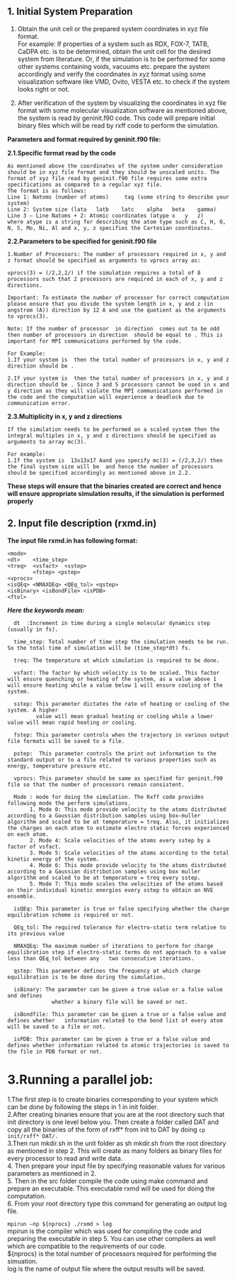 ## 1. Initial System Preparation 


  1. Obtain the unit cell or the prepared system coordinates in xyz file format.  
  For example: If properties of a system such as RDX, FOX-7, TATB, CaDPA etc. is to be determined, obtain the unit cell for the desired system from literature. Or, if the simulation is to be performed for some other systems containing voids, vacuums etc. prepare the system accordingly and verify the coordinates in xyz format using some visualization software like VMD, Ovito, VESTA etc. to check if the system looks right or not.  
  
  2. After verification of the system by visualizing the coordinates in xyz file format with some molecular visualization software as mentioned above, the system is read by geninit.f90 code. This code will prepare initial binary files which will be read by rxff code to perform the simulation.
    
**Parameters and format required by geninit.f90 file:**

**2.1.Specific format read by the code**
    
    As mentioned above the coordinates of the system under consideration should be in xyz file format and they should be unscaled units. The format of xyz file read by geninit.f90 file requires some extra specifications as compared to a regular xyz file.  
    The format is as follows:  
    Line 1: Natoms (number of atoms)	 tag (some string to describe your system)  
    Line 2: System size (lata	latb	latc	alpha	beta	gamma)  
    Line 3 – Line Natoms + 2: Atomic coordinates (atype	x	y	z)  
    where atype is a string for describing the atom type such as C, H, O, N, S, Mo, Ni, Al and x, y, z specifies the Cartesian coordinates.  
    
    
**2.2.Parameters to be specified for geninit.f90 file**
    
    1.Number of Processors: The number of processors required in x, y and z format should be specified as arguments to vprocs array as:
    
    vprocs(3) = (/2,2,2/) if the simulation requires a total of 8 processors such that 2 processors are required in each of x, y and z directions.

    Important: To estimate the number of processor for correct computation please ensure that you divide the system length in x, y and z (in angstrom (A)) direction by 12 A and use the quotient as the arguments to vprocs(3).

    Note: If the number of processor  in direction  comes out to be odd then number of processors in direction  should be equal to . This is important for MPI communications performed by the code.

    For Example: 
    1.If your system is  then the total number of processors in x, y and z direction should be .

    2.If your system is  then the total number of processors in x, y and z direction should be . Since 3 and 5 processors cannot be used in x and y direction as they will violate the MPI communications performed in the code and the computation will experience a deadlock due to communication error.
    
    
**2.3.Multiplicity in x, y and z directions**  

    If the simulation needs to be performed on a scaled system then the integral multiples in x, y and z directions should be specified as arguments to array mc(3).  
  
    For example:
    1.If the system is  13x13x17 Aand you specify mc(3) = (/2,3,2/) then the final system size will be  and hence the number of processors  	should be specified accordingly as mentioned above in 2.2.  
    
    
**These steps will ensure that the binaries created are correct and hence will ensure appropriate simulation results, if the simulation is performed properly**


## 2. Input file description (rxmd.in)

  **The input file rxmd.in has following format:**
	
	<mode>
	<dt>	<time_step>
	<treq>  <vsfact>  <sstep>
            <fstep> <pstep>
	<vprocs>
	<isQEq> <NMAXQEq> <QEq_tol> <qstep>
	<isBinary> <isBondFile> <isPDB>
	<ftol>
  
 ***Here the keywords mean:***  
 
  
      dt  :Increment in time during a single molecular dynamics step (usually in fs).  
      
      time_step: Total number of time step the simulation needs to be run. So the total time of simulation will be (time_step*dt) fs.  
      
      treq: The temperature at which simulation is required to be done.  
      
      vsfact: The factor by which velocity is to be scaled. This factor will ensure quenching or heating of the system, as a value above 1 will ensure heating while a value below 1 will ensure cooling of the system.   
      
      sstep: This parameter dictates the rate of heating or cooling of the system. A higher 
             value will mean gradual heating or cooling while a lower value will mean rapid heating or cooling.  
             
      fstep: This parameter controls when the trajectory in various output file formats will be saved to a file.   
      
      pstep:  This parameter controls the print out information to the standard output or to a file related to various properties such as energy, temperature pressure etc.  
      
      vprocs: This parameter should be same as specified for geninit.f90 file so that the number of processors remain consistent.  
      
      Mode : mode for doing the simulation. The Rxff code provides following mode the perform simulations.
           1. Mode 0: This mode provide velocity to the atoms distributed according to a Gaussian distribution samples using box-muller algorithm and scaled to be at temperature = treq. Also, it initializes the charges on each atom to estimate electro static forces experienced on each atom.
           2. Mode 4: Scale velocities of the atoms every sstep by a factor of vsfact. 
           3. Mode 5: Scale velocities of the atoms according to the total kinetic energy of the system.
           4. Mode 6: This mode provide velocity to the atoms distributed according to a Gaussian distribution samples using box muller algorithm and scaled to be at temperature = treq every sstep.
           5. Mode 7: This mode scales the velocities of the atoms based on their individual kinetic energies every sstep to obtain an NVE ensemble.  
        
      isQEq: This parameter is true or false specifying whether the charge equilibration scheme is required or not.  
      
      QEq_tol: The required tolerance for electro-static term relative to its previous value  
      
      NMAXQEq: The maximum number of iterations to perform for charge equilibration step if electro-static terms do not approach to a value less than QEq_tol between any 	two consecutive iterations.  
      
      qstep: This parameter defines the frequency at which charge equilibration is to be done during the simulation.  
      
      isBinary: The parameter can be given a true value or a false value and defines
	              whether a binary file will be saved or not.
                
      isBondfile: This parameter can be given a true or a false value and defines whether	information related to the bond list of every atom will be saved to a file or not.  
      
      isPDB: This parameter can be given a true or a false value and defines whether information related to atomic trajectories is saved to the file in PDB format or not.


# 3.Running a parallel job:

1.The first step is to create binaries corresponding to your system which can be done 	by following the steps in 1 in init folder.  
2.After creating binaries ensure that you are at the root directory such that init 	directory is one level below you. Then create a folder called DAT and copy all the 
	binaries of the form of rxff* from init to DAT by doing 
  `cp init/rxff* DAT/.`  
3.Then run mkdir.sh in the unit folder as sh mkdir.sh from the root directory as 	mentioned in step 2. This will create as many folders as binary files for every 	processor to read and write data.  
4. Then prepare your input file by specifying reasonable values for various parameters 	as mentioned in 2.  
5. Then in the src folder compile the code using make command and prepare an 	executable. This executable rxmd will be used for doing the computation.  
6. From your root directory type this command for generating an output log file.  

  `mpirun –np ${nprocs} ./rxmd > log`   
mpirun is the compiler which was used for compiling the code and preparing the 	executable in step 5. You can use other compilers as well which are compatible to the 	requirements of our code.  
${nprocs} is the total number of processors required for performing the simuation.  
  log is the name of output file where the output results will be saved.




